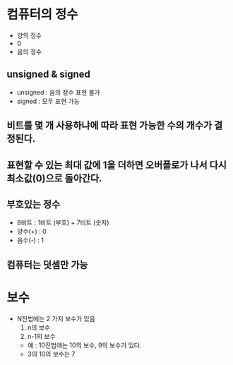 # 컴퓨터의 정수
- 양의 정수
- 0 
- 음의 정수

## unsigned & signed
- unsigned : 음의 정수 표현 불가
- signed : 모두 표현 가능


## 비트를 몇 개 사용하냐에 따라 표현 가능한 수의 개수가 결정된다.

## 표현할 수 있는 최대 값에 1을 더하면 오버플로가 나서 다시 최소값(0)으로 돌아간다.

## 부호있는 정수
- 8비트 : 1비트 (부호) + 7비트 (숫자)
- 양수(+) : 0
- 음수(-) : 1

## 컴퓨터는 덧셈만 가능


# 보수
- N진법에는 2 가지 보수가 있음
  1. n의 보수
  2. n-1의 보수
  - 예 : 10진법에는 10의 보수, 9의 보수가 있다.
  - 3의 10의 보수는 7
